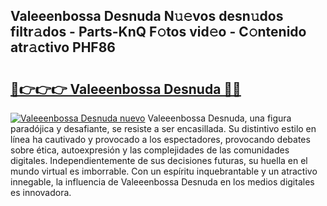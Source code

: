 ## Valeeenbossa Desnuda N𝚞𝚎vos desn𝚞dos filtr𝚊dos - Parts-KnQ F𝚘tos vid𝚎o - C𝚘ntenido atr𝚊ctivo PHF86

# <h2><a href="http://mbd0ylh.tromn.icu/?c=Valeeenbossa+Desnuda">🔗👉👉👉 Valeeenbossa Desnuda 🔗🔗</a></h2>

[![Valeeenbossa Desnuda nuevo](https://i.imgur.com/pEAQMta.gif)](http://mbd0ylh.tromn.icu/?c=Valeeenbossa+Desnuda)
Valeeenbossa Desnuda, una figura paradójica y desafiante, se resiste a ser encasillada. Su distintivo estilo en línea ha cautivado y provocado a los espectadores, provocando debates sobre ética, autoexpresión y las complejidades de las comunidades digitales. Independientemente de sus decisiones futuras, su huella en el mundo virtual es imborrable. Con un espíritu inquebrantable y un atractivo innegable, la influencia de Valeeenbossa Desnuda en los medios digitales es innovadora.
